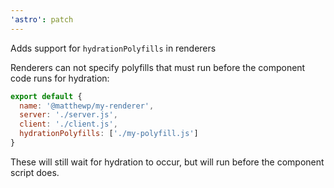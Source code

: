 ```yaml
---
'astro': patch
---
```


Adds support for `hydrationPolyfills` in renderers

Renderers can not specify polyfills that must run before the component code runs for hydration:

```js
export default {
  name: '@matthewp/my-renderer',
  server: './server.js',
  client: './client.js',
  hydrationPolyfills: ['./my-polyfill.js']
}
```

These will still wait for hydration to occur, but will run before the component script does.
